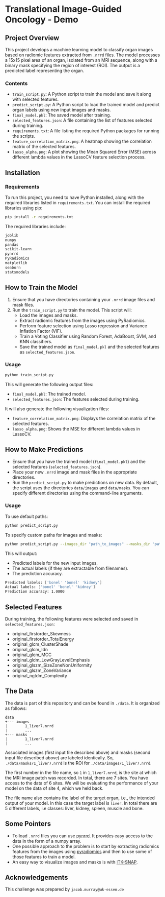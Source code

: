 # Translational Image-Guided Oncology - Demo

## Project Overview

This project develops a machine learning model to classify organ images based on radiomic features extracted from `.nrrd` files. The model processes a 15x15 pixel area of an organ, isolated from an MRI sequence, along with a binary mask specifying the region of interest (ROI). The output is a predicted label representing the organ.

### Contents
- `train_script.py`: A Python script to train the model and save it along with selected features.
- `predict_script.py`: A Python script to load the trained model and predict organ labels using new input images and masks.
- `final_model.pkl`: The saved model after training.
- `selected_features.json`: A file containing the list of features selected during training.
- `requirements.txt`: A file listing the required Python packages for running the scripts.
- `feature_correlation_matrix.png`: A heatmap showing the correlation matrix of the selected features.
- `lasso_alpha.png`: A plot showing the Mean Squared Error (MSE) across different lambda values in the LassoCV feature selection process.

## Installation

### Requirements
To run this project, you need to have Python installed, along with the required libraries listed in `requirements.txt`. You can install the required libraries using pip:

```bash
pip install -r requirements.txt
```
The required libraries include:

```bash
joblib
numpy
pandas
scikit-learn
pynrrd
PyRadiomics
matplotlib
seaborn
statsmodels
```

## How to Train the Model

1. Ensure that you have directories containing your `.nrrd` image files and mask files.
2. Run the `train_script.py` to train the model. This script will:
   - Load the images and masks.
   - Extract radiomic features from the images using PyRadiomics.
   - Perform feature selection using Lasso regression and Variance Inflation Factor (VIF).
   - Train a Voting Classifier using Random Forest, AdaBoost, SVM, and KNN classifiers.
   - Save the trained model as `final_model.pkl` and the selected features as `selected_features.json`.

### Usage

```bash
python train_script.py
```

This will generate the following output files:

- `final_model.pkl`: The trained model.
- `selected_features.json`: The features selected during training.

It will also generate the following visualization files:

- `feature_correlation_matrix.png`: Displays the correlation matrix of the selected features.
- `lasso_alpha.png`: Shows the MSE for different lambda values in LassoCV.

## How to Make Predictions

- Ensure that you have the trained model (`final_model.pkl`) and the selected features (`selected_features.json`).
- Place your new `.nrrd` image and mask files in the appropriate directories.
- Run the `predict_script.py` to make predictions on new data. By default, the script uses the directories `data/images` and `data/masks`. You can specify different directories using the command-line arguments.

### Usage

To use default paths:

```bash
python predict_script.py
```
To specify custom paths for images and masks:
```bash
python predict_script.py --images_dir "path_to_images" --masks_dir "path_to_masks"
```
This will output:

- Predicted labels for the new input images.
- The actual labels (if they are extractable from filenames).
- The prediction accuracy.
```bash
Predicted labels: ['bonel' 'bonel' 'kidney']
Actual labels: ['bonel' 'bonel' 'kidney']
Prediction accuracy: 1.0000
```

## Selected Features

During training, the following features were selected and saved in `selected_features.json`:

- original_firstorder_Skewness
- original_firstorder_TotalEnergy
- original_glcm_ClusterShade
- original_glcm_Idn
- original_glcm_MCC
- original_gldm_LowGrayLevelEmphasis
- original_glszm_SizeZoneNonUniformity
- original_glszm_ZoneVariance
- original_ngtdm_Complexity

## The Data

The data is part of this repository and can be found in `./data`. It is organized as follows:

```
data
+--- images
|        1_liver7.nrrd
|        ...
+--- masks
|        1_liver7.nrrd
|        ...
```

Associated images (first input file described above) and masks (second input file described above) are labeled identically. So, `./data/masks/1_liver7.nrrd` is the ROI for `./data/images/1_liver7.nrrd`. 

The first number in the file name,  so `1` in `1_liver7.nrrd`, is the site at which the MRI image patch was recorded. In total, there are 7 sites. You have access to the data of 6 sites. We will be evaluating the performance of your model on the data of site 4, which we held back.

The file name also contains the label of the target organ, i.e., the intended output of your model. In this case the target label is `liver`. In total there are 5 different labels, i.e classes: liver, kidney, spleen, muscle and bone.


## Some Pointers

- To load `.nrrd` files you can use [pynrrd](https://pypi.org/project/pynrrd/). It provides easy access to the data in the form of a numpy array. 
- One possible approach to the problem is to start by extracting radiomics features from the images using [pyradiomics](https://pyradiomics.readthedocs.io/en/latest/) and then to use some of those features to train a model.
- An easy way to visualize images and masks is with [ITK-SNAP](http://www.itksnap.org/pmwiki/pmwiki.php).

## Acknowledgements
This challenge was prepared by `jacob.murray@uk-essen.de`

